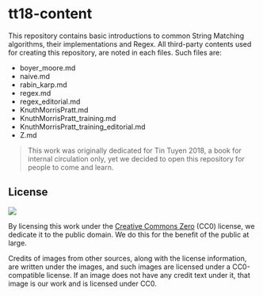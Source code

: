 # tt18-content

This repository contains basic introductions to common String Matching algorithms, 
their implementations and Regex. All third-party contents used for creating
this repository, are noted in each files. Such files are:

- boyer_moore.md
- naive.md
- rabin_karp.md
- regex.md
- regex_editorial.md
- KnuthMorrisPratt.md
- KnuthMorrisPratt_training.md
- KnuthMorrisPratt_training_editorial.md
- Z.md

> This work was originally dedicated for Tin Tuyen 2018, a book for internal
circulation only, yet we decided to open this repository for people to come and learn.

License
-------

![](https://mirrors.creativecommons.org/presskit/buttons/88x31/svg/cc-zero.svg)

By licensing this work under the [Creative Commons Zero](LICENSE) (CC0) license,
we dedicate it to the public domain. We do this for the benefit of the public at
large.

Credits of images from other sources, along with the license information, are
written under the images, and such images are licensed under a CC0-compatible
license. If an image does not have any credit text under it, that image is our
work and is licensed under CC0.
